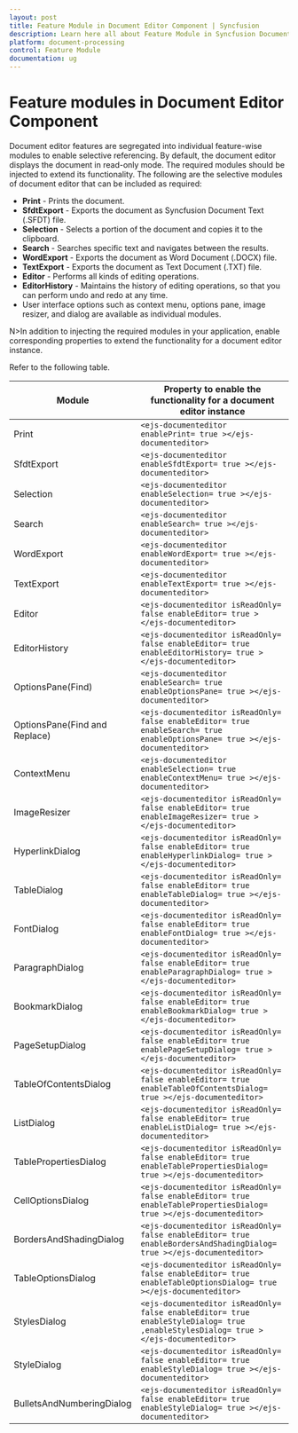 ```yaml
---
layout: post
title: Feature Module in Document Editor Component | Syncfusion
description: Learn here all about Feature Module in Syncfusion Document Editor component of Syncfusion Essential JS 2 and more.
platform: document-processing
control: Feature Module
documentation: ug
---
```



# Feature modules in Document Editor Component

Document editor features are segregated into individual feature-wise modules to enable selective referencing. By default, the document editor displays the document in read-only mode. The required modules should be injected to extend its functionality. The following are the selective modules of document editor that can be included as required:
* **Print** - Prints the document.
* **SfdtExport** - Exports the document as Syncfusion Document Text (.SFDT) file.
* **Selection** - Selects a portion of the document and copies it to the clipboard.
* **Search** - Searches specific text and navigates between the results.
* **WordExport** - Exports the document as Word Document (.DOCX) file.
* **TextExport** - Exports the document as Text Document (.TXT) file.
* **Editor** - Performs all kinds of editing operations.
* **EditorHistory** - Maintains the history of editing operations, so that you can perform undo and redo at any time.
* User interface options such as context menu, options pane, image resizer, and dialog are available as individual modules.

N>In addition to injecting the required modules in your application, enable corresponding properties to extend the functionality for a document editor instance.

Refer to the following table.

| Module | Property to enable the functionality for a document editor instance |
|---|---|
|Print|`<ejs-documenteditor enablePrint= true ></ejs-documenteditor>`|
|SfdtExport|`<ejs-documenteditor enableSfdtExport= true ></ejs-documenteditor>`|
|Selection|`<ejs-documenteditor enableSelection= true ></ejs-documenteditor>`|
|Search|`<ejs-documenteditor enableSearch= true ></ejs-documenteditor>`|
|WordExport|`<ejs-documenteditor enableWordExport= true ></ejs-documenteditor>`|
|TextExport|`<ejs-documenteditor enableTextExport= true ></ejs-documenteditor>`|
|Editor|`<ejs-documenteditor isReadOnly= false enableEditor= true ></ejs-documenteditor>`|
|EditorHistory|`<ejs-documenteditor isReadOnly= false enableEditor= true enableEditorHistory= true ></ejs-documenteditor>`|
|OptionsPane(Find)|`<ejs-documenteditor enableSearch= true enableOptionsPane= true ></ejs-documenteditor>`|
|OptionsPane(Find and Replace)|`<ejs-documenteditor isReadOnly= false enableEditor= true enableSearch= true enableOptionsPane= true ></ejs-documenteditor>`|
|ContextMenu|`<ejs-documenteditor enableSelection= true enableContextMenu= true ></ejs-documenteditor>`|
|ImageResizer|`<ejs-documenteditor isReadOnly= false enableEditor= true enableImageResizer= true ></ejs-documenteditor>`|
|HyperlinkDialog|`<ejs-documenteditor isReadOnly= false enableEditor= true enableHyperlinkDialog= true ></ejs-documenteditor>`|
|TableDialog|`<ejs-documenteditor isReadOnly= false enableEditor= true enableTableDialog= true ></ejs-documenteditor>`|
|FontDialog|`<ejs-documenteditor isReadOnly= false enableEditor= true enableFontDialog= true ></ejs-documenteditor>`|
|ParagraphDialog|`<ejs-documenteditor isReadOnly= false enableEditor= true enableParagraphDialog= true ></ejs-documenteditor>`|
|BookmarkDialog|`<ejs-documenteditor isReadOnly= false enableEditor= true enableBookmarkDialog= true ></ejs-documenteditor>`|
|PageSetupDialog|`<ejs-documenteditor isReadOnly= false enableEditor= true enablePageSetupDialog= true ></ejs-documenteditor>`|
|TableOfContentsDialog|`<ejs-documenteditor isReadOnly= false enableEditor= true enableTableOfContentsDialog= true ></ejs-documenteditor>`|
|ListDialog|`<ejs-documenteditor isReadOnly= false enableEditor= true enableListDialog= true ></ejs-documenteditor>`|
|TablePropertiesDialog|`<ejs-documenteditor isReadOnly= false enableEditor= true enableTablePropertiesDialog= true ></ejs-documenteditor>`|
|CellOptionsDialog|`<ejs-documenteditor isReadOnly= false enableEditor= true enableTablePropertiesDialog= true ></ejs-documenteditor>`|
|BordersAndShadingDialog|`<ejs-documenteditor isReadOnly= false enableEditor= true enableBordersAndShadingDialog= true ></ejs-documenteditor>`|
|TableOptionsDialog|`<ejs-documenteditor isReadOnly= false enableEditor= true enableTableOptionsDialog= true ></ejs-documenteditor>`|
|StylesDialog|`<ejs-documenteditor isReadOnly= false enableEditor= true enableStyleDialog= true ,enableStylesDialog= true ></ejs-documenteditor>`|
|StyleDialog|`<ejs-documenteditor isReadOnly= false enableEditor= true enableStyleDialog= true ></ejs-documenteditor>`|
|BulletsAndNumberingDialog|`<ejs-documenteditor isReadOnly= false enableEditor= true enableStyleDialog= true ></ejs-documenteditor>`|